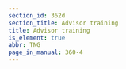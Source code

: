 ```yaml
---
section_id: 362d
section_title: Advisor training
title: Advisor training
is_element: true
abbr: TNG
page_in_manual: 360-4
---
```

